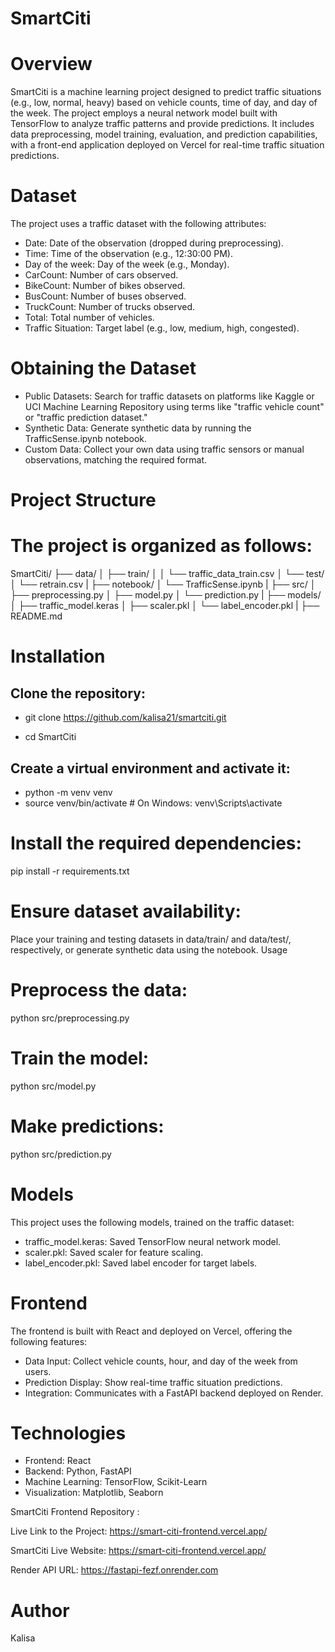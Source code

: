 # SmartCiti


# Overview

SmartCiti is a machine learning project designed to predict traffic situations (e.g., low, normal, heavy) based on vehicle counts, time of day, and day of the week. The project employs a neural network model built with TensorFlow to analyze traffic patterns and provide predictions. It includes data preprocessing, model training, evaluation, and prediction capabilities, with a front-end application deployed on Vercel for real-time traffic situation predictions.


# Dataset

The project uses a traffic dataset with the following attributes:

- Date: Date of the observation (dropped during preprocessing).
- Time: Time of the observation (e.g., 12:30:00 PM).
- Day of the week: Day of the week (e.g., Monday).
- CarCount: Number of cars observed.
- BikeCount: Number of bikes observed.
- BusCount: Number of buses observed.
- TruckCount: Number of trucks observed.
- Total: Total number of vehicles.
- Traffic Situation: Target label (e.g., low, medium, high, congested).

# Obtaining the Dataset

- Public Datasets: Search for traffic datasets on platforms like Kaggle or UCI Machine Learning Repository using terms like "traffic vehicle count" or "traffic prediction dataset."
- Synthetic Data: Generate synthetic data by running the TrafficSense.ipynb notebook.
- Custom Data: Collect your own data using traffic sensors or manual observations, matching the required format.

# Project Structure

# The project is organized as follows:
SmartCiti/
├── data/
│   ├── train/
│   │   └── traffic_data_train.csv
│   └── test/
│       └── retrain.csv
|
├── notebook/
│   └── TrafficSense.ipynb
|
├── src/
│   ├── preprocessing.py
│   ├── model.py
│   └── prediction.py
|
├── models/
│   ├── traffic_model.keras
│   ├── scaler.pkl
│   └── label_encoder.pkl
|
├── README.md


# Installation

## Clone the repository:

- git clone https://github.com/kalisa21/smartciti.git

- cd SmartCiti

## Create a virtual environment and activate it:

- python -m venv venv
- source venv/bin/activate  # On Windows: venv\Scripts\activate

# Install the required dependencies:

pip install -r requirements.txt

# Ensure dataset availability:

Place your training and testing datasets in data/train/ and data/test/, respectively, or generate synthetic data using the notebook.
Usage

# Preprocess the data:

python src/preprocessing.py

# Train the model:

python src/model.py

# Make predictions:

python src/prediction.py

# Models
This project uses the following models, trained on the traffic dataset:

- traffic_model.keras: Saved TensorFlow neural network model.
- scaler.pkl: Saved scaler for feature scaling.
- label_encoder.pkl: Saved label encoder for target labels.


# Frontend

The frontend is built with React and deployed on Vercel, offering the following features:

- Data Input: Collect vehicle counts, hour, and day of the week from users.
- Prediction Display: Show real-time traffic situation predictions.
- Integration: Communicates with a FastAPI backend deployed on Render.

# Technologies

- Frontend: React
- Backend: Python, FastAPI
- Machine Learning: TensorFlow, Scikit-Learn
- Visualization: Matplotlib, Seaborn



SmartCiti Frontend Repository :

Live Link to the Project: https://smart-citi-frontend.vercel.app/ 

SmartCiti Live Website: https://smart-citi-frontend.vercel.app/ 

Render API URL: https://fastapi-fezf.onrender.com 

# Author

Kalisa

